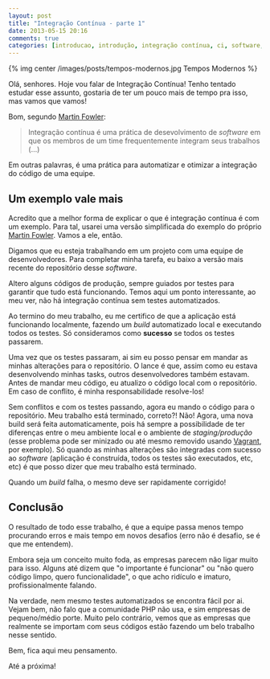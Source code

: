 ```yaml
---
layout: post
title: "Integração Contínua - parte 1"
date: 2013-05-15 20:16
comments: true
categories: [introducao, introdução, integração contínua, ci, software, development, team, iniciante]
---
```

{% img center /images/posts/tempos-modernos.jpg Tempos Modernos %}
<!-- more -->

Olá, senhores. Hoje vou falar de Integração Contínua! Tenho tentado estudar esse assunto, gostaria de ter um pouco mais de tempo pra isso, mas vamos que vamos!

Bom, segundo [Martin Fowler][1]:

> Integração contínua é uma prática de desevolvimento de *software* em que os membros de um time frequentemente integram seus trabalhos (...)

Em outras palavras, é uma prática para automatizar e otimizar a integração do código de uma equipe.

## Um exemplo vale mais

Acredito que a melhor forma de explicar o que é integração contínua é com um exemplo. Para tal, usarei uma versão simplificada do exemplo do próprio [Martin Fowler][1]. Vamos a ele, então.

Digamos que eu esteja trabalhando em um projeto com uma equipe de desenvolvedores. Para completar minha tarefa, eu baixo a versão mais recente do repositório desse *software*.

Altero alguns códigos de produção, sempre guiados por testes para garantir que tudo está funcionando. Temos aqui um ponto interessante, ao meu ver, não há integração contínua sem testes automatizados.

Ao termino do meu trabalho, eu me certifico de que a aplicação está funcionando localmente, fazendo um *build* automatizado local e executando todos os testes. Só consideramos como __sucesso__ se todos os testes passarem.

Uma vez que os testes passaram, ai sim eu posso pensar em mandar as minhas alterações para o repositório. O lance é que, assim como eu estava desenvolvendo minhas tasks, outros desenvolvedores também estavam. Antes de mandar meu código, eu atualizo o código local com o repositório. Em caso de conflito, é minha responsabilidade resolve-los!

Sem conflitos e com os testes passando, agora eu mando o código para o repositório. Meu trabalho está terminado, correto?! Não! Agora, uma nova build será feita automaticamente, pois há sempre a possibilidade de ter diferenças entre o meu ambiente local e o ambiente de *staging/produção* (esse problema pode ser minizado ou até mesmo removido usando [Vagrant][2], por exemplo). Só quando as minhas alterações são integradas com sucesso ao *software* (aplicação é construída, todos os testes são executados, etc, etc) é que posso dizer que meu trabalho está terminado.

Quando um *build* falha, o mesmo deve ser rapidamente corrigido!

## Conclusão

O resultado de todo esse trabalho, é que a equipe passa menos tempo procurando erros e mais tempo em novos desafios (erro não é desafio, se é que me entendem).

Embora seja um conceito muito foda, as empresas parecem não ligar muito para isso. Alguns até dizem que "o importante é funcionar" ou "não quero código limpo, quero funcionalidade", o que acho ridículo e imaturo, profissionalmente falando.

Na verdade, nem mesmo testes automatizados se encontra fácil por ai. Vejam bem, não falo que a comunidade PHP não usa, e sim empresas de pequeno/médio porte. Muito pelo contrário, vemos que as empresas que realmente se importam com seus códigos estão fazendo um belo trabalho nesse sentido.

Bem, fica aqui meu pensamento.

Até a próxima!

[1]: http://martinfowler.com/articles/continuousIntegration.html
[2]: http://www.vagrantup.com/
